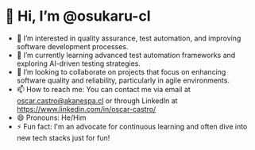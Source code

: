 # 👋 Hi, I’m @osukaru-cl

- 👀 I’m interested in quality assurance, test automation, and improving software development processes.
- 🌱 I’m currently learning advanced test automation frameworks and exploring AI-driven testing strategies.
- 💞️ I’m looking to collaborate on projects that focus on enhancing software quality and reliability, particularly in agile environments.
- 📫 How to reach me: You can contact me via email at oscar.castro@akanespa.cl or through LinkedIn at https://www.linkedin.com/in/oscar-castro/
- 😄 Pronouns: He/Him
- ⚡ Fun fact: I'm an advocate for continuous learning and often dive into new tech stacks just for fun!

<!---
osukaru-cl/osukaru-cl is a ✨ special ✨ repository because its `README.md` (this file) appears on your GitHub profile.
You can click the Preview link to take a look at your changes.
--->
